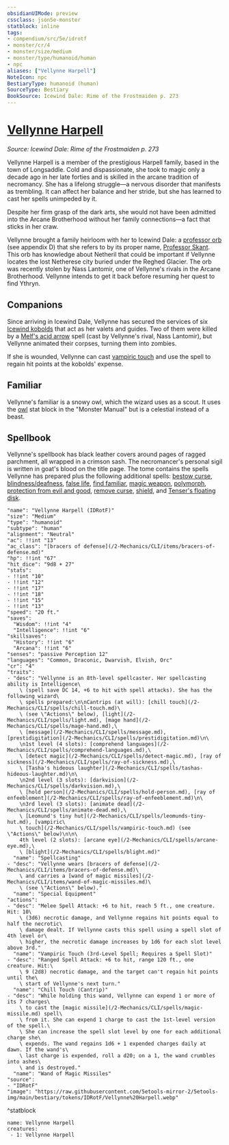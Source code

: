 ```yaml
---
obsidianUIMode: preview
cssclass: json5e-monster
statblock: inline
tags:
- compendium/src/5e/idrotf
- monster/cr/4
- monster/size/medium
- monster/type/humanoid/human
- npc
aliases: ["Vellynne Harpell"]
NoteIcon: npc
BestiaryType: humanoid (human)
SourceType: Bestiary
BookSource: Icewind Dale: Rime of the Frostmaiden p. 273
---
```

# [Vellynne Harpell](2-Mechanics/CLI/bestiary/npc/vellynne-harpell-idrotf.md)
*Source: Icewind Dale: Rime of the Frostmaiden p. 273*  

Vellynne Harpell is a member of the prestigious Harpell family, based in the town of Longsaddle. Cold and dispassionate, she took to magic only a decade ago in her late forties and is skilled in the arcane tradition of necromancy. She has a lifelong struggle—a nervous disorder that manifests as trembling. It can affect her balance and her stride, but she has learned to cast her spells unimpeded by it.

Despite her firm grasp of the dark arts, she would not have been admitted into the Arcane Brotherhood without her family connections—a fact that sticks in her craw.

Vellynne brought a family heirloom with her to Icewind Dale: a [professor orb](/2-Mechanics/CLI/items/professor-orb-wdmm.md) (see appendix D) that she refers to by its proper name, [Professor Skant](/2-Mechanics/CLI/items/professor-skant-idrotf.md). This orb has knowledge about Netheril that could be important if Vellynne locates the lost Netherese city buried under the Reghed Glacier. The orb was recently stolen by Nass Lantomir, one of Vellynne's rivals in the Arcane Brotherhood. Vellynne intends to get it back before resuming her quest to find Ythryn.

## Companions

Since arriving in Icewind Dale, Vellynne has secured the services of six [Icewind kobolds](/2-Mechanics/CLI/bestiary/humanoid/icewind-kobold-idrotf.md) that act as her valets and guides. Two of them were killed by a [Melf's acid arrow](/2-Mechanics/CLI/spells/melfs-acid-arrow.md) spell (cast by Vellynne's rival, Nass Lantomir), but Vellynne animated their corpses, turning them into zombies.

If she is wounded, Vellynne can cast [vampiric touch](/2-Mechanics/CLI/spells/vampiric-touch.md) and use the spell to regain hit points at the kobolds' expense.

## Familiar

Vellynne's familiar is a snowy owl, which the wizard uses as a scout. It uses the [owl](/2-Mechanics/CLI/bestiary/beast/owl.md) stat block in the "Monster Manual" but is a celestial instead of a beast.

## Spellbook

Vellynne's spellbook has black leather covers around pages of ragged parchment, all wrapped in a crimson sash. The necromancer's personal sigil is written in goat's blood on the title page. The tome contains the spells Vellynne has prepared plus the following additional spells: [bestow curse](/2-Mechanics/CLI/spells/bestow-curse.md), [blindness/deafness](/2-Mechanics/CLI/spells/blindness-deafness.md), [false life](/2-Mechanics/CLI/spells/false-life.md), [find familiar](/2-Mechanics/CLI/spells/find-familiar.md), [magic weapon](/2-Mechanics/CLI/spells/magic-weapon.md), [polymorph](/2-Mechanics/CLI/spells/polymorph.md), [protection from evil and good](/2-Mechanics/CLI/spells/protection-from-evil-and-good.md), [remove curse](/2-Mechanics/CLI/spells/remove-curse.md), [shield](/2-Mechanics/CLI/spells/shield.md), and [Tenser's floating disk](/2-Mechanics/CLI/spells/tensers-floating-disk.md).

```statblock
"name": "Vellynne Harpell (IDRotF)"
"size": "Medium"
"type": "humanoid"
"subtype": "human"
"alignment": "Neutral"
"ac": !!int "13"
"ac_class": "[bracers of defense](/2-Mechanics/CLI/items/bracers-of-defense.md)"
"hp": !!int "67"
"hit_dice": "9d8 + 27"
"stats":
- !!int "10"
- !!int "12"
- !!int "17"
- !!int "18"
- !!int "15"
- !!int "13"
"speed": "20 ft."
"saves":
  "Wisdom": !!int "4"
  "Intelligence": !!int "6"
"skillsaves":
  "History": !!int "6"
  "Arcana": !!int "6"
"senses": "passive Perception 12"
"languages": "Common, Draconic, Dwarvish, Elvish, Orc"
"cr": "4"
"traits":
- "desc": "Vellynne is an 8th-level spellcaster. Her spellcasting ability is Intelligence\
    \ (spell save DC 14, +6 to hit with spell attacks). She has the following wizard\
    \ spells prepared:\n\nCantrips (at will): [chill touch](/2-Mechanics/CLI/spells/chill-touch.md)\
    \ (see \"Actions\" below), [light](/2-Mechanics/CLI/spells/light.md), [mage hand](/2-Mechanics/CLI/spells/mage-hand.md),\
    \ [message](/2-Mechanics/CLI/spells/message.md), [prestidigitation](/2-Mechanics/CLI/spells/prestidigitation.md)\n\
    \n1st level (4 slots): [comprehend languages](/2-Mechanics/CLI/spells/comprehend-languages.md),\
    \ [detect magic](/2-Mechanics/CLI/spells/detect-magic.md), [ray of sickness](/2-Mechanics/CLI/spells/ray-of-sickness.md),\
    \ [Tasha's hideous laughter](/2-Mechanics/CLI/spells/tashas-hideous-laughter.md)\n\
    \n2nd level (3 slots): [darkvision](/2-Mechanics/CLI/spells/darkvision.md),\
    \ [hold person](/2-Mechanics/CLI/spells/hold-person.md), [ray of enfeeblement](/2-Mechanics/CLI/spells/ray-of-enfeeblement.md)\n\
    \n3rd level (3 slots): [animate dead](/2-Mechanics/CLI/spells/animate-dead.md),\
    \ [Leomund's tiny hut](/2-Mechanics/CLI/spells/leomunds-tiny-hut.md), [vampiric\
    \ touch](/2-Mechanics/CLI/spells/vampiric-touch.md) (see \"Actions\" below)\n\n\
    4th level (2 slots): [arcane eye](/2-Mechanics/CLI/spells/arcane-eye.md),\
    \ [blight](/2-Mechanics/CLI/spells/blight.md)"
  "name": "Spellcasting"
- "desc": "Vellynne wears [bracers of defense](/2-Mechanics/CLI/items/bracers-of-defense.md)\
    \ and carries a [wand of magic missiles](/2-Mechanics/CLI/items/wand-of-magic-missiles.md)\
    \ (see \"Actions\" below)."
  "name": "Special Equipment"
"actions":
- "desc": "Melee Spell Attack: +6 to hit, reach 5 ft., one creature. Hit: 10\
    \ (3d6) necrotic damage, and Vellynne regains hit points equal to half the necrotic\
    \ damage dealt. If Vellynne casts this spell using a spell slot of 4th level or\
    \ higher, the necrotic damage increases by 1d6 for each slot level above 3rd."
  "name": "Vampiric Touch (3rd-Level Spell; Requires a Spell Slot)"
- "desc": "Ranged Spell Attack: +6 to hit, range 120 ft., one creature. Hit:\
    \ 9 (2d8) necrotic damage, and the target can't regain hit points until the\
    \ start of Vellynne's next turn."
  "name": "Chill Touch (Cantrip)"
- "desc": "While holding this wand, Vellynne can expend 1 or more of its 7 charges\
    \ to cast the [magic missile](/2-Mechanics/CLI/spells/magic-missile.md) spell\
    \ from it. She can expend 1 charge to cast the 1st-level version of the spell.\
    \ She can increase the spell slot level by one for each additional charge she\
    \ expends. The wand regains 1d6 + 1 expended charges daily at dawn. If the wand's\
    \ last charge is expended, roll a d20; on a 1, the wand crumbles into ashes\
    \ and is destroyed."
  "name": "Wand of Magic Missiles"
"source":
- "IDRotF"
"image": "https://raw.githubusercontent.com/5etools-mirror-2/5etools-img/main/bestiary/tokens/IDRotF/Vellynne%20Harpell.webp"
```
^statblock

```encounter-table
name: Vellynne Harpell
creatures:
 - 1: Vellynne Harpell
```
